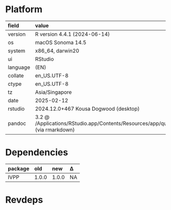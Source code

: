 # Platform

|field    |value                                                                                           |
|:--------|:-----------------------------------------------------------------------------------------------|
|version  |R version 4.4.1 (2024-06-14)                                                                    |
|os       |macOS Sonoma 14.5                                                                               |
|system   |x86_64, darwin20                                                                                |
|ui       |RStudio                                                                                         |
|language |(EN)                                                                                            |
|collate  |en_US.UTF-8                                                                                     |
|ctype    |en_US.UTF-8                                                                                     |
|tz       |Asia/Singapore                                                                                  |
|date     |2025-02-12                                                                                      |
|rstudio  |2024.12.0+467 Kousa Dogwood (desktop)                                                           |
|pandoc   |3.2 @ /Applications/RStudio.app/Contents/Resources/app/quarto/bin/tools/x86_64/ (via rmarkdown) |

# Dependencies

|package |old   |new   |Δ  |
|:-------|:-----|:-----|:--|
|IVPP    |1.0.0 |1.0.0 |NA |

# Revdeps

